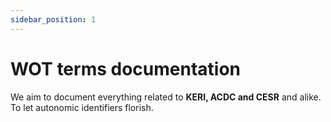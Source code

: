 ```yaml
---
sidebar_position: 1
---
```


# WOT terms documentation

We aim to document everything related to **KERI, ACDC and CESR** and alike. To let autonomic identifiers florish.
